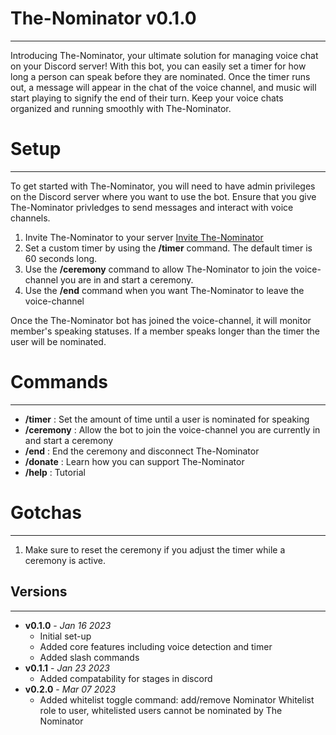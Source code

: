 # The-Nominator v0.1.0
---
Introducing The-Nominator, your ultimate solution for managing voice chat on your Discord server! With this bot, you can easily set a timer for how long a person can speak before they are nominated. Once the timer runs out, a message will appear in the chat of the voice channel, and music will start playing to signify the end of their turn. Keep your voice chats organized and running smoothly with The-Nominator.

# Setup
---
To get started with The-Nominator, you will need to have admin privileges on the Discord server where you want to use the bot. Ensure that you give The-Nominator privledges to send messages and interact with voice channels.

1. Invite The-Nominator to your server [Invite The-Nominator](https://discord.com/api/oauth2/authorize?client_id=1063920584632832080&permissions=274927208704&scope=bot%20applications.commands)
2. Set a custom timer by using the **/timer** command. The default timer is 60 seconds long.
3. Use the **/ceremony** command to allow The-Nominator to join the voice-channel you are in and start a ceremony.
4. Use the **/end** command when you want The-Nominator to leave the voice-channel

Once the The-Nominator bot has joined the voice-channel, it will monitor member's speaking statuses. If a member speaks longer than the timer the user will be nominated.

# Commands
---
- **/timer** : Set the amount of time until a user is nominated for speaking
- **/ceremony** : Allow the bot to join the voice-channel you are currently in and start a ceremony
- **/end** : End the ceremony and disconnect The-Nominator
- **/donate** : Learn how you can support The-Nominator
- **/help** : Tutorial

# Gotchas
---
1. Make sure to reset the ceremony if you adjust the timer while a ceremony is active.

## Versions
---
- **v0.1.0** - *Jan 16 2023*
    * Initial set-up
    * Added core features including voice detection and timer
    * Added slash commands
- **v0.1.1** - *Jan 23 2023*
    * Added compatability for stages in discord
- **v0.2.0** - *Mar 07 2023*
    * Added whitelist toggle command: add/remove Nominator Whitelist role to user, whitelisted users cannot be nominated by The Nominator
